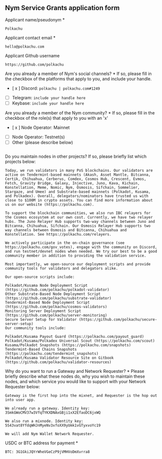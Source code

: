 Nym Service Grants application form
------------------------------------

Applicant name/pseudonym *
```
Polkachu
```

Applicant contact email *
```
hello@polkachu.com
```

Applicant Github username
```
https://github.com/polkachu
```

Are you already a member of Nym's social channels? *
If so, please fill in the checkbox of the platforms that apply to you, and include your handle.
- [ x ] Discord: `polkachu | polkachu.com#1249`
- [ ] Telegram: `include your handle here`
- [ ] Keybase: `include your handle here`

Are you already a member of the Nym community? *
If so, please fill in the checkbox of the role(s) that apply to you with an 'x'
- [ x ] Node Operator: Mainnet
- [ ] Node Operator: Testnet(s)
- [ ] Other (please describe below)
```
```

Do you maintain nodes in other projects?
If so, please briefly list which projects below:
```
Today, we run validators in many PoS blockchains. Our validators are active on Tendermint-based mainnets (Akash, Asset Mantle, Bitcanna, Certik, Chihuahua, Cerberus, Comdex, Cosmos Hub, Crescent, Evmos, Fetch, Gravity Bridge, Galaxy, Injective, Juno, Kava, Kichain, Konstellation, Meme, Nomic, Nym, Osmosis, Sifchain, Sommelier, Stargaze, and Umee) and Substrate-based mainnets (Polkadot, Kusama, and Polkadex). Overall, delegators/nominators have trusted us with close to $100M in crypto assets. You can find more information about us on our website (https://polkachu.com).

To support the blockchain communities, we also run IBC relayers for the Cosmos ecosystem at our own cost. Currently, we have two relayer hubs. The Juno Relayer Hub supports two-way channels between Juno and Bitcanna, Chihuahua, Sifchain. Our Osmosis Relayer Hub supports two way channels between Osmosis and Bitcanna, Chihuahua and Konstellation. See https://polkachu.com/relayers.

We actively participate in the on-chain governance (see https://polkachu.com/gov_votes), engage with the community on Discord, and run testnet/devnet nodes when needed. We try our best to be a good community member in addition to providing the validation service.

Most importantly, we open-source our deployment scripts and provide community tools for validators and delegators alike.

Our open-source scripts include:

Polkadot/Kusama Node Deployment Script (https://github.com/polkachu/polkadot-validator)
Other Substrate-Based Node Deployment Script (https://github.com/polkachu/substrate-validator)
Tendermint-Based Node Deployment Script (https://github.com/polkachu/cosmos-validators)
Monitoring Server Deployment Script (https://github.com/polkachu/server-monitoring)
Secure Server Setup for Validator (https://github.com/polkachu/secure-server-setup)
Our community tools include:

Polkadot/Kusama Payout Guard (https://polkachu.com/payout_guard)
Polkadot/Kusama/Polkadex Universal Scout (https://polkachu.com/scout)
Kusama/Polkadot Snapshots (https://polkachu.com/snapshots)
Tendermint-Based Chains Snapshots (https://polkachu.com/tendermint_snapshots)
Polkadot/Kusama Validator Resource Site on Gitbook (https://github.com/polkachu/validator-resources)
```

Why do you want to run a Gateway and Network Requester? *
Please briefly describe what these nodes do, why you wish to maintain these nodes, and which service you would like to support with your Network Requester below:
```
Gateway is the first hop into the mixnet, and Requester is the hop out into user app.

We already run a gateway. Identity key: 3SmkGWoCMV37w3VfqTYKXDNAxGBji1xX2EfaoDC6jxWQ

We also run a mixnode. Identity key: 5S43vat8YfdqWHJnMyeNv3xfoXX9yUmk1vGTyxvoYc19

We will add Nym Wallet Network Requester.
```

USDC or BTC address for payment *
```
BTC: 3G1GkiJQYrWheVGeCzP9jVMHVoDmXvrra8
```